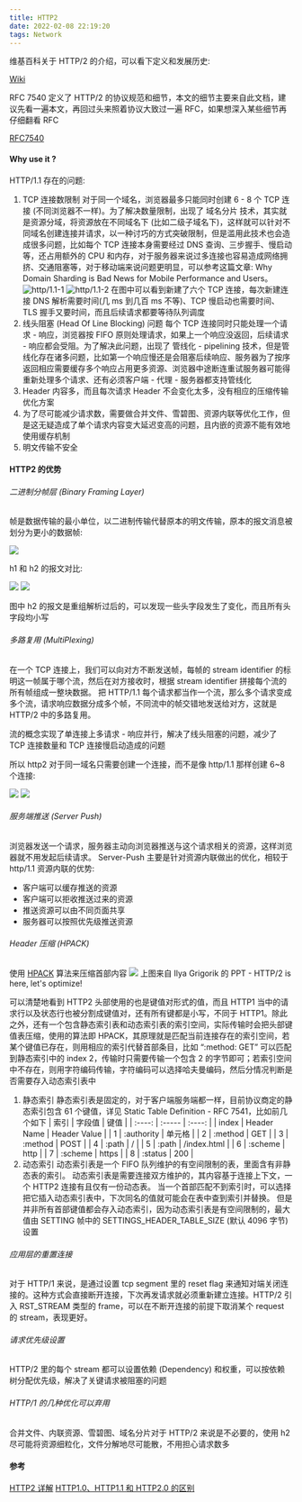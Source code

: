 ```yaml
---
title: HTTP2
date: 2022-02-08 22:19:20
tags: Network
---
```


维基百科关于 HTTP/2 的介绍，可以看下定义和发展历史:

[Wiki](https://zh.wikipedia.org/wiki/HTTP/2)

RFC 7540 定义了 HTTP/2 的协议规范和细节，本文的细节主要来自此文档，建议先看一遍本文，再回过头来照着协议大致过一遍 RFC，如果想深入某些细节再仔细翻看 RFC

[RFC7540](https://httpwg.org/specs/rfc7540.html)

#### Why use it ?

HTTP/1.1 存在的问题:

1. TCP 连接数限制
   对于同一个域名，浏览器最多只能同时创建 6 - 8 个 TCP 连接 (不同浏览器不一样)。为了解决数量限制，出现了 域名分片 技术，其实就是资源分域，将资源放在不同域名下 (比如二级子域名下)，这样就可以针对不同域名创建连接并请求，以一种讨巧的方式突破限制，但是滥用此技术也会造成很多问题，比如每个 TCP 连接本身需要经过 DNS 查询、三步握手、慢启动等，还占用额外的 CPU 和内存，对于服务器来说过多连接也容易造成网络拥挤、交通阻塞等，对于移动端来说问题更明显，可以参考这篇文章: Why Domain Sharding is Bad News for Mobile Performance and Users。
   ![http/1.1-1](https://p1-jj.byteimg.com/tos-cn-i-t2oaga2asx/gold-user-assets/2018/8/31/1658dc4aba66d424~tplv-t2oaga2asx-watermark.awebp)
   ![http/1.1-2](https://p1-jj.byteimg.com/tos-cn-i-t2oaga2asx/gold-user-assets/2018/8/31/1658dc4c0371bfda~tplv-t2oaga2asx-watermark.awebp)
   在图中可以看到新建了六个 TCP 连接，每次新建连接 DNS 解析需要时间(几 ms 到几百 ms 不等)、TCP 慢启动也需要时间、TLS 握手又要时间，而且后续请求都要等待队列调度
2. 线头阻塞 (Head Of Line Blocking) 问题
   每个 TCP 连接同时只能处理一个请求 - 响应，浏览器按 FIFO 原则处理请求，如果上一个响应没返回，后续请求 - 响应都会受阻。为了解决此问题，出现了 管线化 - pipelining 技术，但是管线化存在诸多问题，比如第一个响应慢还是会阻塞后续响应、服务器为了按序返回相应需要缓存多个响应占用更多资源、浏览器中途断连重试服务器可能得重新处理多个请求、还有必须客户端 - 代理 - 服务器都支持管线化
3. Header 内容多，而且每次请求 Header 不会变化太多，没有相应的压缩传输优化方案
4. 为了尽可能减少请求数，需要做合并文件、雪碧图、资源内联等优化工作，但是这无疑造成了单个请求内容变大延迟变高的问题，且内嵌的资源不能有效地使用缓存机制
5. 明文传输不安全

#### HTTP2 的优势

###### 二进制分帧层 (Binary Framing Layer)

帧是数据传输的最小单位，以二进制传输代替原本的明文传输，原本的报文消息被划分为更小的数据帧:

![](https://p1-jj.byteimg.com/tos-cn-i-t2oaga2asx/gold-user-assets/2018/8/31/1658dc4b44118517~tplv-t2oaga2asx-watermark.awebp)

h1 和 h2 的报文对比:

![](https://p1-jj.byteimg.com/tos-cn-i-t2oaga2asx/gold-user-assets/2018/8/31/1658dc4b6cd4a1f9~tplv-t2oaga2asx-watermark.awebp)
![](https://p1-jj.byteimg.com/tos-cn-i-t2oaga2asx/gold-user-assets/2018/8/31/1658dc4b5f730d3e~tplv-t2oaga2asx-watermark.awebp)

图中 h2 的报文是重组解析过后的，可以发现一些头字段发生了变化，而且所有头字段均小写

###### 多路复用 (MultiPlexing)

在一个 TCP 连接上，我们可以向对方不断发送帧，每帧的 stream identifier 的标明这一帧属于哪个流，然后在对方接收时，根据 stream identifier 拼接每个流的所有帧组成一整块数据。
把 HTTP/1.1 每个请求都当作一个流，那么多个请求变成多个流，请求响应数据分成多个帧，不同流中的帧交错地发送给对方，这就是 HTTP/2 中的多路复用。

流的概念实现了单连接上多请求 - 响应并行，解决了线头阻塞的问题，减少了 TCP 连接数量和 TCP 连接慢启动造成的问题

所以 http2 对于同一域名只需要创建一个连接，而不是像 http/1.1 那样创建 6~8 个连接:

![](https://p1-jj.byteimg.com/tos-cn-i-t2oaga2asx/gold-user-assets/2018/8/31/1658dc4cc1d61446~tplv-t2oaga2asx-watermark.awebp)
![](https://p1-jj.byteimg.com/tos-cn-i-t2oaga2asx/gold-user-assets/2018/8/31/1658dc4c5062c0ff~tplv-t2oaga2asx-watermark.awebp)

###### 服务端推送 (Server Push)

浏览器发送一个请求，服务器主动向浏览器推送与这个请求相关的资源，这样浏览器就不用发起后续请求。
Server-Push 主要是针对资源内联做出的优化，相较于 http/1.1 资源内联的优势:

- 客户端可以缓存推送的资源
- 客户端可以拒收推送过来的资源
- 推送资源可以由不同页面共享
- 服务器可以按照优先级推送资源

###### Header 压缩 (HPACK)

使用 [HPACK](https://httpwg.org/specs/rfc7541.html) 算法来压缩首部内容
![](https://p1-jj.byteimg.com/tos-cn-i-t2oaga2asx/gold-user-assets/2018/8/31/1658dc53114a2ab9~tplv-t2oaga2asx-watermark.awebp)
上图来自 Ilya Grigorik 的 PPT - HTTP/2 is here, let's optimize!

可以清楚地看到 HTTP2 头部使用的也是键值对形式的值，而且 HTTP1 当中的请求行以及状态行也被分割成键值对，还有所有键都是小写，不同于 HTTP1。除此之外，还有一个包含静态索引表和动态索引表的索引空间，实际传输时会把头部键值表压缩，使用的算法即 HPACK，其原理就是匹配当前连接存在的索引空间，若某个键值已存在，则用相应的索引代替首部条目，比如 “:method: GET” 可以匹配到静态索引中的 index 2，传输时只需要传输一个包含 2 的字节即可；若索引空间中不存在，则用字符编码传输，字符编码可以选择哈夫曼编码，然后分情况判断是否需要存入动态索引表中

1. 静态索引
   静态索引表是固定的，对于客户端服务端都一样，目前协议商定的静态索引包含 61 个键值，详见 Static Table Definition - RFC 7541，比如前几个如下
   | 索引 | 字段值 | 键值 |
   | :----: | :----- | :----: |
   | index | Header Name | Header Value |
   | 1 | :authority | 单元格 |
   | 2 | :method | GET |
   | 3 | :method | POST |
   | 4 | :path | / |
   | 5 | :path | /index.html |
   | 6 | :scheme | http |
   | 7 | :scheme | https |
   | 8 | :status | 200 |
2. 动态索引
   动态索引表是一个 FIFO 队列维护的有空间限制的表，里面含有非静态表的索引。
   动态索引表是需要连接双方维护的，其内容基于连接上下文，一个 HTTP2 连接有且仅有一份动态表。
   当一个首部匹配不到索引时，可以选择把它插入动态索引表中，下次同名的值就可能会在表中查到索引并替换。
   但是并非所有首部键值都会存入动态索引，因为动态索引表是有空间限制的，最大值由 SETTING 帧中的 SETTINGS_HEADER_TABLE_SIZE (默认 4096 字节) 设置

###### 应用层的重置连接

对于 HTTP/1 来说，是通过设置 tcp segment 里的 reset flag 来通知对端关闭连接的。这种方式会直接断开连接，下次再发请求就必须重新建立连接。HTTP/2 引入 RST_STREAM 类型的 frame，可以在不断开连接的前提下取消某个 request 的 stream，表现更好。

###### 请求优先级设置

HTTP/2 里的每个 stream 都可以设置依赖 (Dependency) 和权重，可以按依赖树分配优先级，解决了关键请求被阻塞的问题

###### HTTP/1 的几种优化可以弃用

合并文件、内联资源、雪碧图、域名分片对于 HTTP/2 来说是不必要的，使用 h2 尽可能将资源细粒化，文件分解地尽可能散，不用担心请求数多

#### 参考

[HTTP2 详解](https://juejin.cn/post/6844903667569541133)
[HTTP1.0、HTTP1.1 和 HTTP2.0 的区别](https://mp.weixin.qq.com/s/GICbiyJpINrHZ41u_4zT-A)
